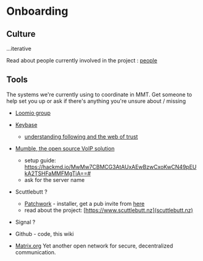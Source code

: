 # Onboarding

## Culture

...iterative

Read about people currently involved in the project : [people](./People.md)

## Tools

The systems we're currently using to coordinate in MMT.
Get someone to help set you up or ask if there's anything you're unsure about / missing

* [Loomio group](https://www.loomio.org/g/Pj0av1Vg/mmt)
* [Keybase](https://keybase.io/)
  - [understanding following and the web of trust](https://keybase.io/docs/server_security/following)
* [Mumble, the open source VoIP solution](https://wiki.mumble.info/wiki/Main_Page)
  - setup guide: https://hackmd.io/MwMw7CBMCG3AtAUxAEwBzwCxoKwCN49pEUkA2TSHFaMMFMgTiA==#
  - ask for the server name
* Scuttlebutt ?
  - [Patchwork](https://www.github.com/ssbc/patchwork/releases) - installer, get a pub invite from [here](https://github.com/ssbc/scuttlebot/wiki/Pub-Servers)
  - read about the project: [https://www.scuttlebutt.nz](scuttlebutt.nz)
* Signal ?
* Github - code, this wiki

* [Matrix.org](https://matrix.org/)  Yet another open network for secure, decentralized communication.


